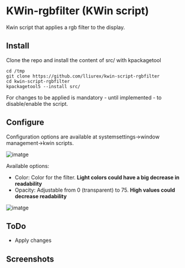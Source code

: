 # KWin-rgbfilter (KWin script)
Kwin script that applies a rgb filter to the display.

## Install

Clone the repo and install the content of src/ with kpackagetool

```
cd /tmp
git clone https://github.com/lliurex/kwin-script-rgbfilter
cd kwin-script-rgbfilter
kpackagetool5 --install src/
````

For changes to be applied is mandatory - until implemented - to disable/enable the script.

## Configure

Configuration options are available at systemsettings->window management->kwin scripts.

![imatge](https://github.com/lliurex/kwin-rgbfilter/assets/15210634/2ddcd2a6-9cd5-405e-aa00-16ea46479f91)


Available options:

* Color: Color for the filter. **Light colors could have a big decrease in readability**
* Opacity: Adjustable from 0 (transparent) to 75. **High values could decrease readability**

![imatge](https://github.com/lliurex/kwin-rgbfilter/assets/15210634/99e1e265-598f-4fd4-81b3-d8664985c93c)


## ToDo

* Apply changes
  
## Screenshots


